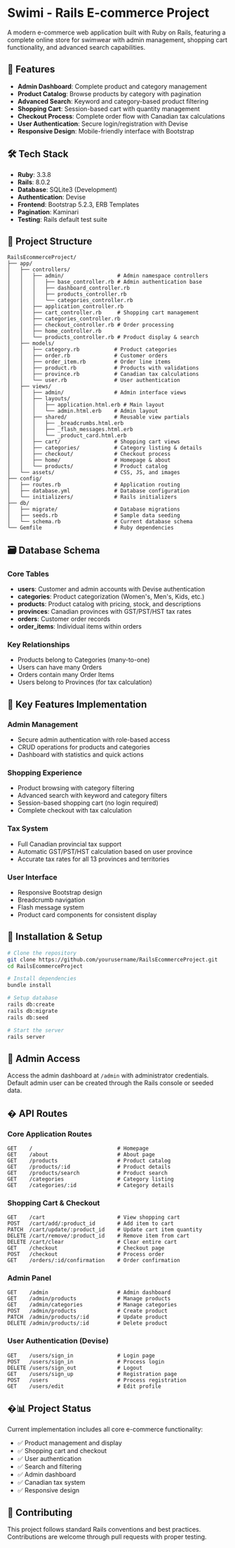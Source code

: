 # Swimi - Rails E-commerce Project

A modern e-commerce web application built with Ruby on Rails, featuring a complete online store for swimwear with admin management, shopping cart functionality, and advanced search capabilities.

## 🚀 Features

- **Admin Dashboard**: Complete product and category management
- **Product Catalog**: Browse products by category with pagination
- **Advanced Search**: Keyword and category-based product filtering
- **Shopping Cart**: Session-based cart with quantity management
- **Checkout Process**: Complete order flow with Canadian tax calculations
- **User Authentication**: Secure login/registration with Devise
- **Responsive Design**: Mobile-friendly interface with Bootstrap

## 🛠 Tech Stack

- **Ruby**: 3.3.8
- **Rails**: 8.0.2
- **Database**: SQLite3 (Development)
- **Authentication**: Devise
- **Frontend**: Bootstrap 5.2.3, ERB Templates
- **Pagination**: Kaminari
- **Testing**: Rails default test suite

## 📁 Project Structure

```
RailsEcommerceProject/
├── app/
│   ├── controllers/
│   │   ├── admin/                 # Admin namespace controllers
│   │   │   ├── base_controller.rb # Admin authentication base
│   │   │   ├── dashboard_controller.rb
│   │   │   ├── products_controller.rb
│   │   │   └── categories_controller.rb
│   │   ├── application_controller.rb
│   │   ├── cart_controller.rb     # Shopping cart management
│   │   ├── categories_controller.rb
│   │   ├── checkout_controller.rb # Order processing
│   │   ├── home_controller.rb
│   │   └── products_controller.rb # Product display & search
│   ├── models/
│   │   ├── category.rb           # Product categories
│   │   ├── order.rb              # Customer orders
│   │   ├── order_item.rb         # Order line items
│   │   ├── product.rb            # Products with validations
│   │   ├── province.rb           # Canadian tax calculations
│   │   └── user.rb               # User authentication
│   ├── views/
│   │   ├── admin/                # Admin interface views
│   │   ├── layouts/
│   │   │   ├── application.html.erb # Main layout
│   │   │   └── admin.html.erb    # Admin layout
│   │   ├── shared/               # Reusable view partials
│   │   │   ├── _breadcrumbs.html.erb
│   │   │   ├── _flash_messages.html.erb
│   │   │   └── _product_card.html.erb
│   │   ├── cart/                 # Shopping cart views
│   │   ├── categories/           # Category listing & details
│   │   ├── checkout/             # Checkout process
│   │   ├── home/                 # Homepage & about
│   │   └── products/             # Product catalog
│   └── assets/                   # CSS, JS, and images
├── config/
│   ├── routes.rb                 # Application routing
│   ├── database.yml              # Database configuration
│   └── initializers/             # Rails initializers
├── db/
│   ├── migrate/                  # Database migrations
│   ├── seeds.rb                  # Sample data seeding
│   └── schema.rb                 # Current database schema
└── Gemfile                       # Ruby dependencies
```

## 🗃 Database Schema

### Core Tables
- **users**: Customer and admin accounts with Devise authentication
- **categories**: Product categorization (Women's, Men's, Kids, etc.)
- **products**: Product catalog with pricing, stock, and descriptions
- **provinces**: Canadian provinces with GST/PST/HST tax rates
- **orders**: Customer order records
- **order_items**: Individual items within orders

### Key Relationships
- Products belong to Categories (many-to-one)
- Users can have many Orders
- Orders contain many Order Items
- Users belong to Provinces (for tax calculation)

## 🎯 Key Features Implementation

### Admin Management
- Secure admin authentication with role-based access
- CRUD operations for products and categories
- Dashboard with statistics and quick actions

### Shopping Experience
- Product browsing with category filtering
- Advanced search with keyword and category filters
- Session-based shopping cart (no login required)
- Complete checkout with tax calculation

### Tax System
- Full Canadian provincial tax support
- Automatic GST/PST/HST calculation based on user province
- Accurate tax rates for all 13 provinces and territories

### User Interface
- Responsive Bootstrap design
- Breadcrumb navigation
- Flash message system
- Product card components for consistent display

## 🚦 Installation & Setup

```bash
# Clone the repository
git clone https://github.com/yourusername/RailsEcommerceProject.git
cd RailsEcommerceProject

# Install dependencies
bundle install

# Setup database
rails db:create
rails db:migrate
rails db:seed

# Start the server
rails server
```

## 🔐 Admin Access

Access the admin dashboard at `/admin` with administrator credentials.
Default admin user can be created through the Rails console or seeded data.

## � API Routes

### Core Application Routes
```
GET    /                           # Homepage
GET    /about                      # About page
GET    /products                   # Product catalog
GET    /products/:id               # Product details
GET    /products/search            # Product search
GET    /categories                 # Category listing
GET    /categories/:id             # Category details
```

### Shopping Cart & Checkout
```
GET    /cart                       # View shopping cart
POST   /cart/add/:product_id       # Add item to cart
PATCH  /cart/update/:product_id    # Update cart item quantity
DELETE /cart/remove/:product_id    # Remove item from cart
DELETE /cart/clear                 # Clear entire cart
GET    /checkout                   # Checkout page
POST   /checkout                   # Process order
GET    /orders/:id/confirmation    # Order confirmation
```

### Admin Panel
```
GET    /admin                      # Admin dashboard
GET    /admin/products             # Manage products
GET    /admin/categories           # Manage categories
POST   /admin/products             # Create product
PATCH  /admin/products/:id         # Update product
DELETE /admin/products/:id         # Delete product
```

### User Authentication (Devise)
```
GET    /users/sign_in              # Login page
POST   /users/sign_in              # Process login
DELETE /users/sign_out             # Logout
GET    /users/sign_up              # Registration page
POST   /users                      # Process registration
GET    /users/edit                 # Edit profile
```

## �📊 Project Status

Current implementation includes all core e-commerce functionality:
- ✅ Product management and display
- ✅ Shopping cart and checkout
- ✅ User authentication
- ✅ Search and filtering
- ✅ Admin dashboard
- ✅ Canadian tax system
- ✅ Responsive design

## 🤝 Contributing

This project follows standard Rails conventions and best practices. 
Contributions are welcome through pull requests with proper testing.
